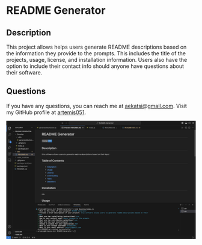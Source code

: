 # README Generator
  
  ## Description
This project allows helps users generate README descriptions based on the information they provide to the prompts. This includes the title of the projects, usage, license, and installation information. Users also have the option to include their contact info should anyone have questions about their software.

## Questions
If you have any questions, you can reach me at aekatsi@gmail.com. Visit my GitHub profile at [artemis051](https://github.com/artemis051).

<img src= "Screenshot 2023-12-06 at 4.34.57 PM.png">
